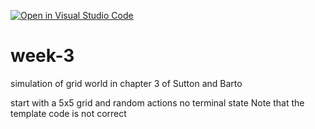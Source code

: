 [![Open in Visual Studio Code](https://classroom.github.com/assets/open-in-vscode-718a45dd9cf7e7f842a935f5ebbe5719a5e09af4491e668f4dbf3b35d5cca122.svg)](https://classroom.github.com/online_ide?assignment_repo_id=10938255&assignment_repo_type=AssignmentRepo)
# week-3
simulation of grid world
in chapter 3 of Sutton and Barto

start with a 5x5 grid and random actions
no terminal state
Note that the template code is not correct
